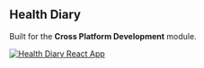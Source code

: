Health Diary
-
Built for the **Cross Platform Development** module.

[![Health Diary React App](https://yt-embed.herokuapp.com/embed?v=2R53WCHcDdQ)](https://www.youtube.com/watch?v=2R53WCHcDdQ "Health Diary React App")